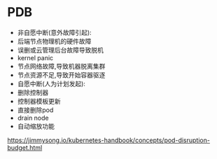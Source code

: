 # PDB
- 非自愿中断(意外故障引起):
 - 后端节点物理机的硬件故障
 - 误删或云管理后台故障导致脱机
 - kernel panic
 - 节点网络故障,导致机器脱离集群
 - 节点资源不足,导致开始容器驱逐
- 自愿中断(人为计划发起):
 - 删除控制器
 - 控制器模板更新
 - 直接删除pod
 - drain node
 - 自动缩放功能

<https://jimmysong.io/kubernetes-handbook/concepts/pod-disruption-budget.html>
